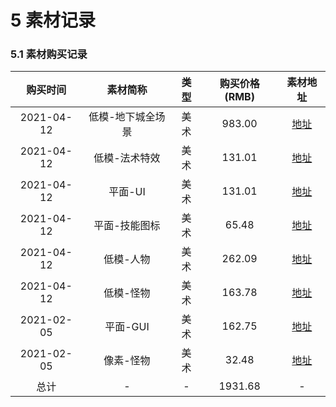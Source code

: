# 5 素材记录

### 5.1 素材购买记录

|  购买时间  |     素材简称      | 类型 | 购买价格(RMB) |                           素材地址                           |
| :--------: | :---------------: | :--: | :-----------: | :----------------------------------------------------------: |
| 2021-04-12 | 低模-地下城全场景 | 美术 |    983.00     | <a href="https://assetstore.unity.com/packages/2d/gui/gui-kit-dark-geo-71323">地址</a> |
| 2021-04-12 |   低模-法术特效   | 美术 |    131.01     | <a href="https://assetstore.unity.com/packages/vfx/particles/polygon-particle-fx-low-poly-3d-art-by-synty-168372">地址</a> |
| 2021-04-12 |      平面-UI      | 美术 |    131.01     | <a href="https://assetstore.unity.com/packages/2d/gui/gui-kit-dark-geo-71323">地址</a> |
| 2021-04-12 |   平面-技能图标   | 美术 |     65.48     | <a href="https://assetstore.unity.com/packages/2d/gui/icons/styled-skill-icons2-155246">地址</a> |
| 2021-04-12 |     低模-人物     | 美术 |    262.09     | <a href="https://assetstore.unity.com/packages/3d/characters/humanoids/fantasy/polygon-modular-fantasy-hero-characters-low-poly-3d-art-by-synty-143468">地址</a> |
| 2021-04-12 |     低模-怪物     | 美术 |    163.78     | <a href="https://assetstore.unity.com/packages/3d/characters/humanoids/fantasy/polygon-fantasy-rivals-low-poly-3d-art-by-synty-118399">地址</a> |
| 2021-02-05 |     平面-GUI      | 美术 |    162.75     | <a href="https://assetstore.unity.com/packages/2d/gui/royal-gui-93997">地址</a> |
| 2021-02-05 |     像素-怪物     | 美术 |     32.48     | <a href="https://assetstore.unity.com/packages/2d/characters/2d-pixel-rpg-monster-pack-174649">地址</a> |
|    总计    |         -         |  -   |    1931.68    |                              -                               |
